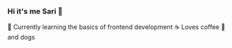 ### Hi it's me Sari 👋

 🌱 Currently learning the basics of frontend development
 ☕  Loves coffee
 🐶 and dogs


